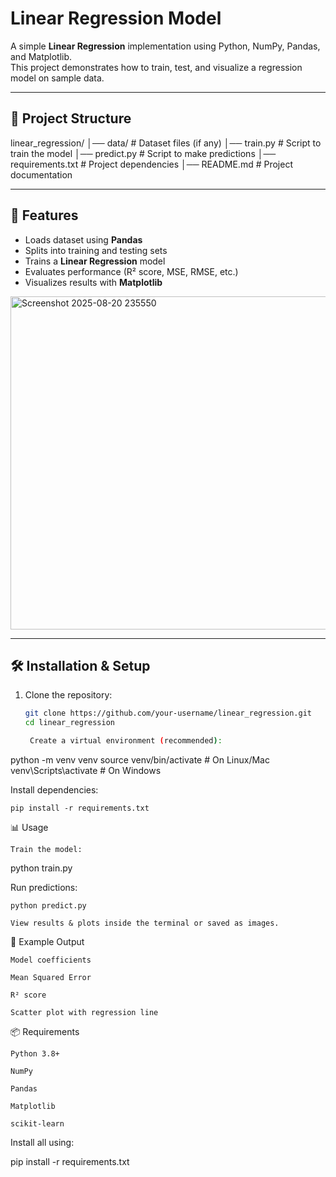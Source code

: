 # Linear Regression Model

A simple **Linear Regression** implementation using Python, NumPy, Pandas, and Matplotlib.  
This project demonstrates how to train, test, and visualize a regression model on sample data.  

---

## 📂 Project Structure

linear_regression/
│── data/ # Dataset files (if any)
│── train.py # Script to train the model
│── predict.py # Script to make predictions
│── requirements.txt # Project dependencies
│── README.md # Project documentation


---

## 🚀 Features
- Loads dataset using **Pandas**  
- Splits into training and testing sets  
- Trains a **Linear Regression** model  
- Evaluates performance (R² score, MSE, RMSE, etc.)  
- Visualizes results with **Matplotlib**  
<img width="621" height="533" alt="Screenshot 2025-08-20 235550" src="https://github.com/user-attachments/assets/0bce0fe9-90ee-44b4-b592-03499fa1bb57" />


---

## 🛠️ Installation & Setup
1. Clone the repository:
   ```bash
   git clone https://github.com/your-username/linear_regression.git
   cd linear_regression

    Create a virtual environment (recommended):

python -m venv venv
source venv/bin/activate   # On Linux/Mac
venv\Scripts\activate      # On Windows

Install dependencies:

    pip install -r requirements.txt

📊 Usage

    Train the model:

python train.py

Run predictions:

    python predict.py

    View results & plots inside the terminal or saved as images.

📝 Example Output

    Model coefficients

    Mean Squared Error

    R² score

    Scatter plot with regression line

📦 Requirements

    Python 3.8+

    NumPy

    Pandas

    Matplotlib

    scikit-learn

Install all using:

pip install -r requirements.txt
